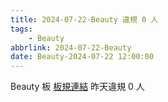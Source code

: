 ```yaml
---
title: 2024-07-22-Beauty 違規 0 人
tags:
    - Beauty
abbrlink: 2024-07-22-Beauty
date: Beauty-2024-07-22 12:00:00
---
```

Beauty 板 [板規連結](https://www.ptt.cc/bbs/Beauty/M.1630069980.A.84B.html)
昨天違規 0 人
